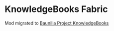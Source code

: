 # KnowledgeBooks Fabric
 Mod migrated to [Baunilla Project KnowledgeBooks](https://github.com/Baunilla-Project/KnowledgeBooks)
